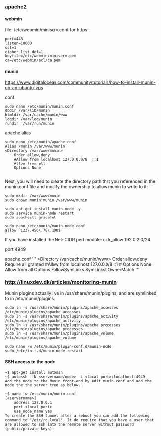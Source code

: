 ### apache2

#### webmin

file:
/etc/webmin/miniserv.conf
for https:

```
port=443
listen=10000
ssl=1
cipher_list_def=1
keyfile=/etc/webmin/miniserv.pem
ca=/etc/webmin/acl/ca.pem
```

#### munin

https://www.digitalocean.com/community/tutorials/how-to-install-munin-on-an-ubuntu-vps

conf
```
sudo nano /etc/munin/munin.conf
dbdir /var/lib/munin
htmldir /var/cache/munin/www
logdir /var/log/munin
rundir  /var/run/munin
```

apache alias
```
sudo nano /etc/munin/apache.conf
Alias /munin /var/www/munin
<Directory /var/www/munin>
	Order allow,deny
	#Allow from localhost 127.0.0.0/8  ::1
	Allow from all
	Options None
	
```	
Next, you will need to create the directory path that you referenced in the munin.conf file and modify the ownership to allow munin to write to it:

```
sudo mkdir /var/www/munin
sudo chown munin:munin /var/www/munin

sudo apt-get install munin-node -y
sudo service munin-node restart
sudo apachectl graceful

sudo nano /etc/munin/munin-node.conf
allow ^123\.456\.78\.100$
```

If you have installed the Net::CIDR perl module:
cidr_allow 192.0.2.0/24

port 4949

apache.conf
'''
<Directory /var/cache/munin/www>
     Order allow,deny
     Require all granted
        #Allow from localhost 127.0.0.0/8 ::1
        # Options None
     Allow from all
     Options FollowSymLinks SymLinksIfOwnerMatch
'''

### http://linuxdev.dk/articles/monitoring-munin

Munin plugins actually live in /usr/share/munin/plugins, and are symlinked to in /etc/munin/plugins:
```
sudo ln -s /usr/share/munin/plugins/apache_accesses /etc/munin/plugins/apache_accesses
sudo ln -s /usr/share/munin/plugins/apache_activity /etc/munin/plugins/apache_activity
sudo ln -s /usr/share/munin/plugins/apache_processes /etc/munin/plugins/apache_processes
sudo ln -s /usr/share/munin/plugins/apache_volume /etc/munin/plugins/apache_volume

sudo nano -w /etc/munin/plugin-conf.d/munin-node
sudo /etc/init.d/munin-node restart
```

#### SSH access to the node

```
~$ apt-get install autossh
~$ autossh -fN <servername/node> -L <local port>:localhost:4949
Add the node to the Munin front-end by edit munin.conf and add the node the the server tree as below.

~$ nano -w /etc/munin/munin.conf
[<servername>]
    address 127.0.0.1
    port <local port>
    use_node_name yes
To create the SSH tunnel after a reboot you can add the following command to "/etc/rc.local". It do require that you have a user that are allowed to ssh into the remote server without password (public/private keys).
```

